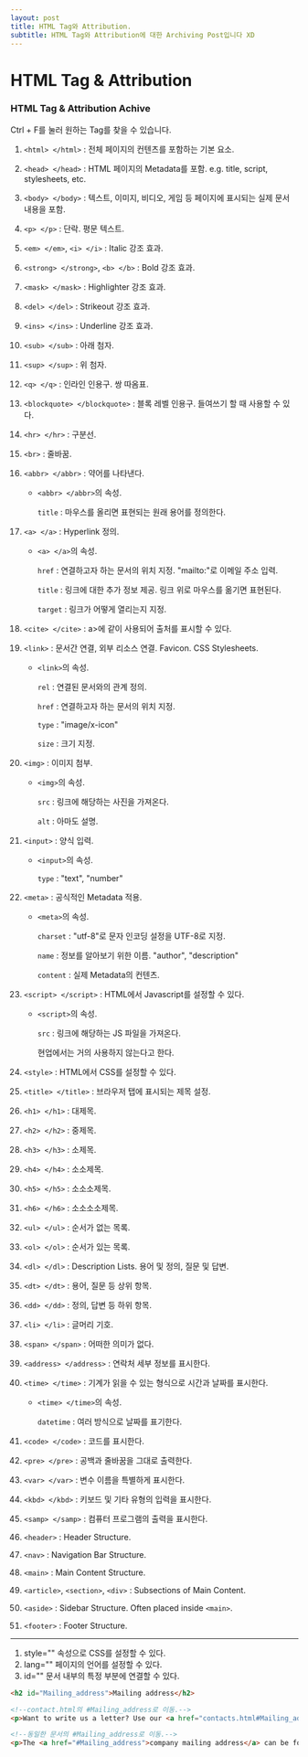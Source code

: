 ```yaml
---
layout: post
title: HTML Tag와 Attribution.
subtitle: HTML Tag와 Attribution에 대한 Archiving Post입니다 XD
---
```

# HTML Tag & Attribution

### HTML Tag & Attribution Achive

Ctrl + F를 눌러 원하는 Tag를 찾을 수 있습니다.

1. `<html> </html>` : 전체 페이지의 컨텐츠를 포함하는 기본 요소.
2. `<head> </head>` : HTML 페이지의 Metadata를 포함. e.g. title, script, stylesheets, etc.
3. `<body> </body>` : 텍스트, 이미지, 비디오, 게임 등 페이지에 표시되는 실제 문서 내용을 포함.

4. `<p> </p>` : 단락. 평문 텍스트.
5. `<em> </em>`, `<i> </i>` : Italic 강조 효과.
6. `<strong> </strong>`, `<b> </b>` : Bold 강조 효과.
7. `<mask> </mask>` : Highlighter 강조 효과.
8. `<del> </del>` : Strikeout 강조 효과.
9. `<ins> </ins>` : Underline 강조 효과.
10. `<sub> </sub>` : 아래 첨자.
11. `<sup> </sup>` : 위 첨자.
12. `<q> </q>` : 인라인 인용구. 쌍 따옴표.
13. `<blockquote> </blockquote>` : 블록 레벨 인용구. 들여쓰기 할 때 사용할 수 있다.
14. `<hr> </hr>` : 구분선.
15. `<br>` : 줄바꿈.
16. `<abbr> </abbr>` : 약어를 나타낸다.
    - `<abbr> </abbr>`의 속성.

        `title` : 마우스를 올리면 표현되는 원래 용어를 정의한다.

17. `<a> </a>` : Hyperlink 정의.
    - `<a> </a>`의 속성.

        `href` : 연결하고자 하는 문서의 위치 지정. "mailto:"로 이메일 주소 입력.

        `title` : 링크에 대한 추가 정보 제공. 링크 위로 마우스를 옮기면 표현된다.

        `target` : 링크가 어떻게 열리는지 지정.

18. `<cite> </cite>` : &it;a>에 같이 사용되어 출처를 표시할 수 있다.

19. `<link>` : 문서간 연결, 외부 리소스 연결. Favicon. CSS Stylesheets.
    - `<link>`의 속성.

        `rel` : 연결된 문서와의 관계 정의.

        `href` : 연결하고자 하는 문서의 위치 지정.

        `type` : "image/x-icon"

        `size` : 크기 지정.

     

20. `<img>` : 이미지 첨부.
    - `<img>`의 속성.

        `src` : 링크에 해당하는 사진을 가져온다.

        `alt` : 아마도 설명.

21. `<input>` : 양식 입력.
    - `<input>`의 속성.

        `type` : "text", "number"

22. `<meta>` : 공식적인 Metadata 적용.
    - `<meta>`의 속성.

        `charset` : "utf-8"로 문자 인코딩 설정을 UTF-8로 지정.

        `name` : 정보를 알아보기 위한 이름. "author", "description"

        `content` : 실제 Metadata의 컨텐츠.

23. `<script> </script>` : HTML에서 Javascript를 설정할 수 있다.
    - `<script>`의 속성.

        `src` : 링크에 해당하는 JS 파일을 가져온다.

        현업에서는 거의 사용하지 않는다고 한다.

24. `<style>` : HTML에서 CSS를 설정할 수 있다.
25. `<title> </title>` : 브라우저 탭에 표시되는 제목 설정.
26. `<h1> </h1>` : 대제목.
27. `<h2> </h2>` : 중제목.
28. `<h3> </h3>` : 소제목.
29. `<h4> </h4>` : 소소제목.
30. `<h5> </h5>` : 소소소제목.
31. `<h6> </h6>` : 소소소소제목.
32. `<ul> </ul>` : 순서가 없는 목록.
33. `<ol> </ol>` : 순서가 있는 목록.
34. `<dl> </dl>` : Description Lists. 용어 및 정의, 질문 및 답변.
35. `<dt> </dt>` : 용어, 질문 등 상위 항목.
36. `<dd> </dd>` : 정의, 답변 등 하위 항목.
37. `<li> </li>` : 글머리 기호.
38. `<span> </span>` : 어떠한 의미가 없다.
39. `<address> </address>` : 연락처 세부 정보를 표시한다.
40. `<time> </time>` : 기계가 읽을 수 있는 형식으로 시간과 날짜를 표시한다.
    - `<time> </time>`의 속성.

        `datetime` : 여러 방식으로 날짜를 표기한다.

41. `<code> </code>` : 코드를 표시한다.
42. `<pre> </pre>` : 공백과 줄바꿈을 그대로 출력한다.
43. `<var> </var>` : 변수 이름을 특별하게 표시한다.
44. `<kbd> </kbd>` : 키보드 및 기타 유형의 입력을 표시한다.
45. `<samp> </samp>` : 컴퓨터 프로그램의 출력을 표시한다.

46. `<header>` : Header Structure.
47. `<nav>` : Navigation Bar Structure.
48. `<main>` : Main Content Structure.
49. `<article>`, `<section>`, `<div>` : Subsections of Main Content.
50. `<aside>` : Sidebar Structure. Often placed inside `<main>`.
51. `<footer>` : Footer Structure.

---

1. style="" 속성으로 CSS를 설정할 수 있다.
2. lang="" 페이지의 언어를 설정할 수 있다.
3. id="" 문서 내부의 특정 부분에 연결할 수 있다.

```html
<h2 id="Mailing_address">Mailing address</h2>

<!--contact.html의 #Mailing_address로 이동.-->
<p>Want to write us a letter? Use our <a href="contacts.html#Mailing_address">mailing address</a>.</p>

<!--동일한 문서의 #Mailing_address로 이동.-->
<p>The <a href="#Mailing_address">company mailing address</a> can be found at the bottom of this page.</p>
```